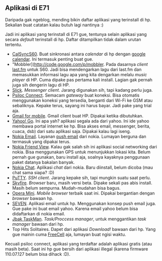 ## Aplikasi di E71

Daripada gak ngeblog, mending bikin daftar aplikasi yang terinstall di hp. Sekalian buat catatan kalau butuh lagi nantinya :)

Jadi ini aplikasi yang terinstall di E71 gue, tentunya selain aplikasi yang secara _default_ terinstall di hp. Daftar ditampilkan tidak dalam urutan tertentu.

* [CalSyncS60](http://s60addons.com/calsync). Buat sinkronasi antara _calendar_ di hp dengan [google calendar](http://calendar.google.com). Ini termasuk penting buat gue.
* "Mobbler](http://code.google.com/p/mobbler. Pada dasarnya _client_ [last.fm](http://last.fm) untuk S60. Jadi bisa mendengarkan lagu dari last.fm dan memasukkan informasi lagu apa yang kita dengarkan melalu _music player_ di HP. Cuma dipake pas pertama kali install. Lagian gak pernah juga sih dengerin lagu di HP.
* [Slick](http://www.lonelycatgames.com/?app=slick). _Messenger client_. Jarang digunakan sih, tapi kadang perlu juga.
* [Psiloc Connect](http://connect.psiloc.com). Semacam _gateway_ buat koneksi. Bisa otomatis menggunakan koneksi yang tersedia, berganti dari Wi-Fi ke GSM atau sebaliknya. Kepake terus, sayang ini harus bayar. Jadi pake yang trial aja.
* [Gmail for mobile](http://www.google.com/mobile/gmail). Gmail client buat HP. Dipakai ketika dibutuhkan.
* [Yahoo! Go](http://go.yahoo.com). Ini apa yah? aplikasi segala ada dari yahoo. Ini ide yahoo membawa portal internet ke hp. Bisa akses email, messenger, berita, cuaca, dsb) dari satu aplikasi saja. Dipakai kalau lagi iseng.
* [Nokia Email](http://email.nokia.com). Layanan [push email](http://en.wikipedia.org/wiki/Push_e-mail) dari nokia. Lumayan berguna dan termasuk yang dipakai terus.
* [Nokia Friend View](http://friendview.nokia.com). Kalau gak salah sih ini aplikasi social networking dari nokia. Bisa menggunakan GPS untuk menunjukkan lokasi kita. Belum pernah gue gunakan, baru install aja, soalnya kayaknya penggunaan paket datanya bakalan banyak.
* [Nokia Chat](http://www.nokia.com/betalabs/chat). Aplikasi _chat_ dari nokia. Baru diinstall, belum dicoba (mau chat sama siapa? :D)
* [PuTTY](http://s2putty.sourceforge.net). _SSH client_. Jarang kepake sih, tapi mungkin suatu saat perlu.
* [Skyfire](http://skyfire.com). _Browser_ baru, masih versi beta. Dipake sekali pas abis install. Masih belum sempurna. Mudah-mudahan bisa bagus.
* [Opera Mini](http://mini.opera.com). _Mobile browser_ terbaik saat ini. Dipakai bergantian dengan _browser_ bawaan hp.
* [SEVEN](http://seven.com). Aplikasi email untuk hp. Menggunakan konsep push email juga. Gue pake ini buat email yahoo. Karena email yahoo belum bisa didaftarkan di nokia email.
* [Jbak TaskMan](http://jbak.ru/jbaktaskman_en.php). _Task/Proccess manager_, untuk menggantikan _task manager_ bawaan dari hp.
* Top Hits Solitaires. Dapet dari aplikasi _Download!_ bawaan dari hp. Yang gue mainin cuma [FreeCell](http://en.wikipedia.org/wiki/FreeCell) aja, lumayan buat ngisi waktu.

Kecuali psiloc connect, aplikasi yang terdaftar adalah aplikasi gratis (atau masih beta). Saat ini hp gue bersih dari aplikasi illegal (karena firmware 110.07.127 belum bisa dihack :D).

<!-- {"time": "2008-11-26 12:39:31", "title": "Aplikasi di E71"} -->
